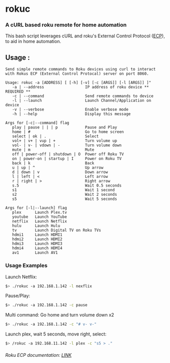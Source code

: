 # rokuc

### A cURL based roku remote for home automation

This bash script leverages cURL and roku's External Control Protocol ([ECP](https://developer.roku.com/docs/developer-program/debugging/external-control-api.md)), to aid in home automation.

## Usage :

```
Send simple remote commands to Roku devices using curl to interact with Rokus ECP (External Control Protocal) server on port 8060.

Usage: rokuc -a [ADDRESS] [ [-h] [-v] [-c [ARGS]] [-l [ARGS]] ]"
   -a | --address                  IP address of roku device ** REQUIRED **
   -c | --command                  Send remote commands to device
   -l | --launch                   Launch Channel/Application on device
   -v | --verbose                  Enable verbose mode
   -h | --help                     Display this message

Args for [-c|--command] flag
   play | pause | | | p            Pause and Play
   home | #                        Go to home screen
   select | ok | .                 Select
   vol+ | v+ | vup | +             Turn volume up
   vol- | v- | vdown | -           Turn volume down
   mute | m                        Mute
   off | power-off | shutdown | O  Power off Roku TV
   on | power-on | startup | I     Power on Roku TV
   back | k                        Back
   u | up | ^                      Up arrow
   d | down | v                    Down arrow
   l | left | <                    Left arrow
   r | right | >                   Right arrow
   s.5                             Wait 0.5 seconds
   s1                              Wait 1 second
   s2                              Wait 2 seconds
   s5                              Wait 5 seconds

Args for [-l|--launch] flag
   plex      Launch Plex.tv
   youtube   Launch YouTube 
   netflix   Launch Netflix
   hulu      Launch Hulu
   tv        Launch Digital TV on Roku TVs
   hdmi1     Launch HDMI1
   hdmi2     Launch HDMI2
   hdmi3     Launch HDMI3
   hdmi4     Launch HDMI4
   av1       Launch AV1

```
### Usage Examples

Launch Netflix:

```bash
$> ./rokuc -a 192.168.1.142 -l nexflix
```

Pause/Play:

```bash
$> ./rokuc -a 192.168.1.142 -c pause
```

Multi command: Go home and turn volume down x2

```bash
$> ./rokuc -a 192.168.1.142 -c "# v- v-"
```

Launch plex, wait 5 seconds, move right, select:

```bash
$> /rokuc -a 192.168.11.142 -l plex -c "s5 > ."
```



###### Roku ECP documentation: [LINK](https://developer.roku.com/docs/developer-program/debugging/external-control-api.md)


